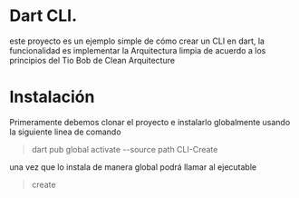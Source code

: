 # Dart CLI.
este proyecto es un ejemplo simple de cómo crear un CLI en dart, la funcionalidad es implementar la Arquitectura limpia de acuerdo a los 
principios del Tio Bob de Clean Arquitecture

# Instalación 
Primeramente debemos clonar el proyecto e instalarlo globalmente usando la siguiente linea de comando 
>dart pub global activate --source path CLI-Create

una vez que lo instala de manera global podrá llamar al ejecutable 
>create

